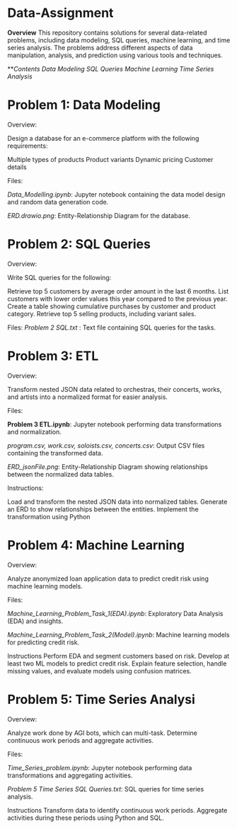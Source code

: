 # Data-Assignment

**Overview**
This repository contains solutions for several data-related problems, including data modeling, SQL queries, machine learning, and time series analysis. The problems address different aspects of data manipulation, analysis, and prediction using various tools and techniques.

***Contents
Data Modeling
SQL Queries
Machine Learning
Time Series Analysis*

# **Problem 1: Data Modeling**
Overview: 

Design a database for an e-commerce platform with the following requirements:

Multiple types of products
Product variants
Dynamic pricing
Customer details

Files:

*Data_Modelling.ipynb*: Jupyter notebook containing the data model design and random data generation code.

*ERD.drawio.png*: Entity-Relationship Diagram for the database.

# **Problem 2: SQL Queries**
Overview:

Write SQL queries for the following:

Retrieve top 5 customers by average order amount in the last 6 months.
List customers with lower order values this year compared to the previous year.
Create a table showing cumulative purchases by customer and product category.
Retrieve top 5 selling products, including variant sales.

Files: 
*Problem 2 SQL.txt* : Text file containing SQL queries for the tasks.


# **Problem 3: ETL**

Overview:

Transform nested JSON data related to orchestras, their concerts, works, and artists into a normalized format for easier analysis.

Files:

**Problem 3 ETL.ipynb**: Jupyter notebook performing data transformations and normalization.

*program.csv, work.csv, soloists.csv, concerts.csv*: Output CSV files containing the transformed data.

*ERD_jsonFile.png*: Entity-Relationship Diagram showing relationships between the normalized data tables.

Instructions:

Load and transform the nested JSON data into normalized tables.
Generate an ERD to show relationships between the entities.
Implement the transformation using Python

# **Problem 4: Machine Learning**
Overview:

Analyze anonymized loan application data to predict credit risk using machine learning models.

Files:

*Machine_Learning_Problem_Task_1(EDA).ipynb*: Exploratory Data Analysis (EDA) and insights.

*Machine_Learning_Problem_Task_2(Model).ipynb*: Machine learning models for predicting credit risk.

Instructions
Perform EDA and segment customers based on risk.
Develop at least two ML models to predict credit risk.
Explain feature selection, handle missing values, and evaluate models using confusion matrices.

# **Problem 5: Time Series Analysi**
Overview:

Analyze work done by AGI bots, which can multi-task. Determine continuous work periods and aggregate activities.

Files:

*Time_Series_problem.ipynb*: Jupyter notebook performing data transformations and aggregating activities.

*Problem 5 Time Series SQL Queries.txt*: SQL queries for time series analysis.

Instructions
Transform data to identify continuous work periods.
Aggregate activities during these periods using Python and SQL.
